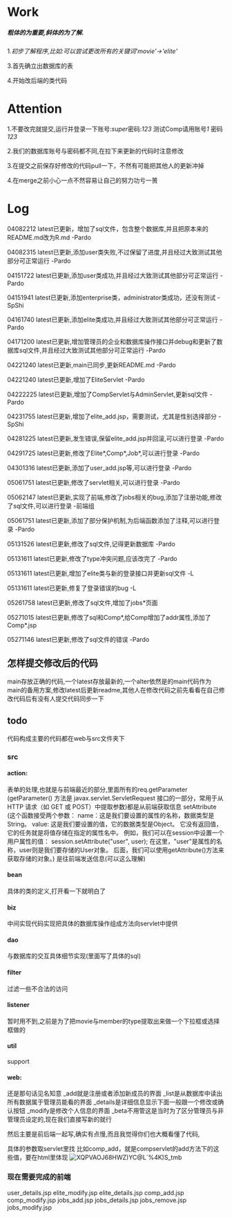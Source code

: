 # Work

##### 粗体的为重要,斜体的为了解.

1.*初步了解程序,比如:可以尝试更改所有的关键词'movie'->'elite'*



3.首先确立出数据库的表

4.开始改后端的类代码


# Attention

1.不要改完就提交,运行并登录一下账号:*super*密码:*123*
  测试Comp请用账号*1* 密码*123*

2.我们的数据库账号与密码都不同,在拉下来更新的代码时注意修改

3.在提交之前保存好修改的代码pull一下，不然有可能把其他人的更新冲掉

4.在merge之前小心一点不然容易让自己的努力功亏一篑

# Log

04082212 latest已更新，增加了sql文件，包含整个数据库,并且把原本来的README.md改为R.md   -Pardo

04082315 latest已更新,添加user类失败,不过保留了进度,并且经过大致测试其他部分可正常运行  -Pardo

04151722 latest已更新,添加user类成功,并且经过大致测试其他部分可正常运行  -Pardo

04151941 latest已更新,添加enterprise类，administrator类成功，还没有测试  -SpShi

04161740 latest已更新,添加elite类成功,并且经过大致测试其他部分可正常运行  -Pardo

04171200 latest已更新,增加管理员的企业和数据库操作接口并debug和更新了数据库sql文件,并且经过大致测试其他部分可正常运行 -Pardo

04221240 latest已更新,main已同步,更新README.md -Pardo

04221240 latest已更新,增加了EliteServlet -Pardo

04222225 latest已更新,增加了CompServlet与AdminServlet,更新sql文件 -Pardo

04231755 latest已更新,增加了elite_add.jsp，需要测试，尤其是性别选择部分 -SpShi

04281225 latest已更新,发生错误,保留elite_add.jsp并回滚,可以进行登录 -Pardo

04291725 latest已更新,修改了Elite*,Comp*,Job*,可以进行登录 -Pardo

04301316 latest已更新,添加了user_add.jsp等,可以进行登录 -Pardo

05061751 latest已更新,修改了servlet相关,可以进行登录 -Pardo

05062147 latest已更新,实现了前端,修改了jobs相关的bug,添加了注册功能,修改了sql文件,可以进行登录 -前端组

05061751 latest已更新,添加了部分保护机制,为后端函数添加了注释,可以进行登录 -Pardo

05131526 latest已更新,修改了sql文件,记得更新数据库 -Pardo

05131611 latest已更新,修改了type冲突问题,应该改完了 -Pardo

05131611 latest已更新,增加了elite类与新的登录接口并更新sql文件 -L

05131611 latest已更新,修复了登录错误的bug -L

05261758 latest已更新,修改了sql文件,增加了jobs*页面

05271015 latest已更新,修改了sql和Comp*,给Comp增加了addr属性,添加了Comp*.jsp

05271146 latest已更新,修改了sql文件的错误 -Pardo


## 怎样提交修改后的代码

main存放正确的代码,一个latest存放最新的,一个alter依然是的main代码作为main的备用方案,修改latest后更新readme,其他人在修改代码之前先看看在自己修改代码后有没有人提交代码同步一下

## todo

代码构成主要的代码都在web与src文件夹下

### src

#### action:
表单的处理,也就是与前端最近的部分,里面所有的req.getParameter
(getParameter() 方法是 javax.servlet.ServletRequest 接口的一部分，常用于从 HTTP 请求（如 GET 或 POST）中提取参数)都是从前端获取信息
setAttribute
(这个函数接受两个参数：
name：这是我们要设置的属性的名称，数据类型是String。
value: 这是我们要设置的值，它的数据类型是Object。
它没有返回值，它的任务就是将值存储在指定的属性名中。
例如，我们可以在session中设置一个用户属性的值：
session.setAttribute("user", user);
在这里，"user"是属性的名称，user则是我们要存储的User对象。
后面，我们可以使用getAttribute()方法来获取存储的对象。)
是往前端发送信息(可以这么理解)

#### bean

具体的类的定义,打开看一下就明白了

#### biz

中间实现代码实现把具体的数据库操作组成方法向servlet中提供

#### dao

与数据库的交互具体细节实现(里面写了具体的sql)

#### filter

过滤一些不合法的访问

#### listener

暂时用不到,之前是为了把movie与member的type提取出来做一个下拉框或选择框做的

#### util

support

#### web:

还是那句话见名知意
_add就是注册或者添加新成员的界面
_list是从数据库中读出所有数据属于管理员能看的界面
_details是详细信息显示下面一般跟一个修改或确认按钮
_modify是修改个人信息的界面
_beta不用管这是当时为了区分管理员与非管理员设定的,现在我们直接写新的就行

然后主要是前后端一起写,确实有点慢,而且我觉得你们也大概看懂了代码,

具体的参数取servlet里找
比如comp_add，就是compservlet的add方法下的这些值，要在html里体现
![XQPVAOJ68HWZ)YC@L`%4K)S_tmb](https://github.com/SpShi/Software-Course-Project-sducs2024/assets/162112744/69838775-6cfe-4570-8c94-b5593a7cbc83)


### 现在需要完成的前端
user_details.jsp
elite_modify.jsp
elite_details.jsp
comp_add.jsp
comp_modify.jsp
jobs_add.jsp
jobs_details.jsp
jobs_remove.jsp
jobs_modify.jsp


